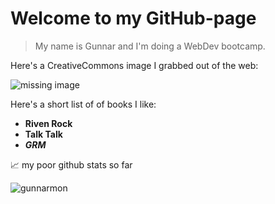 # Welcome to my GitHub-page

>My name is Gunnar and I'm doing a WebDev bootcamp. 

Here's a CreativeCommons image I grabbed out of the web:

![missing image](https://cdn.stocksnap.io/img-thumbs/960w/nature-landscape_Y65WP68WKD.jpg)

Here's a short list of of books I like:

- __Riven Rock__
- **Talk Talk**
- ***GRM***

📈 my poor github stats so far

<p align="left"> <img src="https://github-readme-stats.vercel.app/api?username=gunnarmon&show_icons=true&theme=gotham" alt="gunnarmon" />
